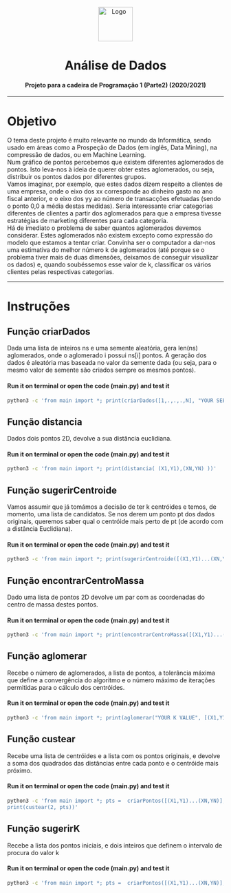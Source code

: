 <p align="center">
    <img src="https://img2.gratispng.com/20181111/lvr/kisspng-analytics-computer-icons-data-analysis-data-scienc-expertise-fuzion-analytics-5be890d2ca5ab6.4264525715419680828289.jpg" alt="Logo" width="80" height="80">
</p>

# <h1 align="center">Análise de Dados</h3>
<h4 align="center">Projeto para a cadeira de Programação 1 (Parte2) (2020/2021)</h5>

<hr>

# Objetivo
O tema deste projeto é muito relevante no mundo da Informática, sendo usado em áreas como a Prospeção de Dados (em inglês, Data Mining), na compressão de dados, ou em Machine Learning. <br>
Num gráfico de pontos percebemos que existem diferentes aglomerados de pontos. Isto leva-nos à ideia de querer obter estes aglomerados, ou seja, distribuir os pontos dados por diferentes grupos. <br>
Vamos imaginar, por exemplo, que estes dados dizem respeito a clientes de uma empresa, onde o eixo dos xx corresponde ao dinheiro gasto no ano fiscal anterior, e o eixo dos yy ao número de transacções efetuadas (sendo o ponto 0,0 a média destas medidas). Seria interessante criar categorias diferentes de clientes a partir dos aglomerados para que a empresa tivesse estratégias de marketing diferentes para cada categoria. <br>
Há de imediato o problema de saber quantos aglomerados devemos considerar. Estes aglomerados não existem excepto como expressão do modelo que estamos a tentar criar. Convinha ser o computador a dar-nos uma estimativa do melhor número k de aglomerados (até porque se o problema tiver mais de duas dimensões, deixamos de conseguir visualizar os dados) e, quando soubéssemos esse valor de k, classificar os vários clientes pelas respectivas categorias.

<hr>

# Instruções  

## Função criarDados 
Dada uma lista de inteiros ns e uma semente aleatória, gera len(ns) aglomerados, onde o aglomerado i possui ns[i] pontos. A geração dos dados é aleatória mas baseada no valor da semente dada (ou seja, para o mesmo valor de semente são criados sempre os mesmos pontos).

#### **Run it on terminal or open the code (main.py) and test it** 
```bash
python3 -c 'from main import *; print(criarDados([1,.,.,.,N], "YOUR SEED VALUE")))'
```

## Função distancia 
Dados dois pontos 2D, devolve a sua distância euclidiana.

#### **Run it on terminal or open the code (main.py) and test it** 
```bash
python3 -c 'from main import *; print(distancia( (X1,Y1),(XN,YN) ))'
```

## Função sugerirCentroide 
Vamos assumir que já tomámos a decisão de ter k centróides e temos, de momento, uma lista de candidatos.
Se nos derem um ponto pt dos dados originais, queremos saber qual o centróide mais perto de pt (de acordo com a distância Euclidiana).

#### **Run it on terminal or open the code (main.py) and test it** 
```bash
python3 -c 'from main import *; print(sugerirCentroide([(X1,Y1)...(XN,YN)], (X1,Y1) ))'
``` 
## Função encontrarCentroMassa 
Dado uma lista de pontos 2D devolve um par com as coordenadas do centro de massa destes pontos.

#### **Run it on terminal or open the code (main.py) and test it** 
```bash
python3 -c 'from main import *; print(encontrarCentroMassa([(X1,Y1)...(XN,YN)])'
``` 

## Função aglomerar 
Recebe o número de aglomerados, a lista de pontos, a tolerância máxima que define a convergência do algoritmo e o número máximo de iterações permitidas para o cálculo dos centróides.

#### **Run it on terminal or open the code (main.py) and test it** 
```bash
python3 -c 'from main import *; print(aglomerar("YOUR K VALUE", [(X1,Y1)...(XN,YN)], tol=0.001, maxIter=500))'
``` 

## Função custear 
Recebe uma lista de centróides e a lista com os pontos originais, e devolve a soma dos quadrados das distâncias entre cada ponto e o centróide mais próximo.

#### **Run it on terminal or open the code (main.py) and test it** 
```bash
python3 -c 'from main import *; pts =  criarPontos([(X1,Y1)...(XN,YN)],"YOUR SEED VALUE"); centros = aglomerar("YOUR VALUE", pts);
print(custear(2, pts))'
``` 

## Função sugerirK 
Recebe a lista dos pontos iniciais, e dois inteiros que definem o intervalo de procura do valor k

#### **Run it on terminal or open the code (main.py) and test it** 
```bash
python3 -c 'from main import *; pts =  criarPontos([(X1,Y1)...(XN,YN)],"YOUR SEED VALUE"); print(sugerirK(pts))'
``` 


